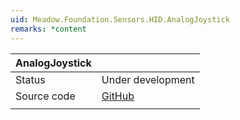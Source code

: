 ```yaml
---
uid: Meadow.Foundation.Sensors.HID.AnalogJoystick
remarks: *content
---
```


| AnalogJoystick |             |
|-----------|-------------|
| Status        | Under development           |
| Source code        | [GitHub](https://github.com/WildernessLabs/Meadow.Foundation/tree/master/Source/Meadow.Foundation.Core/Sensors/HID)  |
| | |